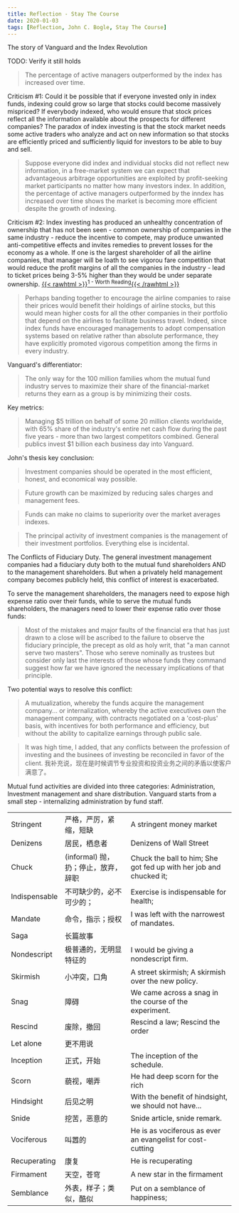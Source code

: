 ```yaml
---
title: Reflection - Stay The Course
date: 2020-01-03
tags: [Reflection, John C. Bogle, Stay The Course]
---
```


The story of Vanguard and the Index Revolution

<!--more-->

TODO: Verify it still holds

> The percentage of active managers outperformed by the index has increased over time.

Criticism #1: Could it be possible that if everyone invested only in index funds, indexing could grow so large that stocks could become massively mispriced?
If everybody indexed, who would ensure that stock prices reflect all the information available about the prospects for different companies? The paradox of index investing is that the stock market needs some active traders who analyze and act on new information so that stocks are efficiently priced and sufficiently liquid for investors to be able to buy and sell.

> Suppose everyone did index and individual stocks did not reflect new information, in a free-market system we can expect that advantageous arbitrage opportunities are exploited by profit-seeking market participants no matter how many investors index. In addition, the percentage of active managers outperformed by the inndex has increased over time shows the market is becoming more efficient despite the growth of indexing.

Criticism #2: Index investing has produced an unhealthy concentration of ownership that has not been seen - common ownership of companies in the same industry - reduce the incentive to compete, may produce unwanted anti-competitive effects and invites remedies to prevent losses for the economy as a whole. If one is the largest shareholder of all the airline companies, that manager will be loath to see vigorou fare competition that would reduce the profit margins of all the companies in the industry - lead to ticket prices being 3-5% higher than they would be under separate ownership. [{{< rawhtml >}}<sup>1 - Worth Reading</sup>{{< /rawhtml >}}](https://hbr.org/2016/10/research-index-funds-are-fueling-out-of-whack-ceo-pay-packages)

> Perhaps banding together to encourage the airline companies to raise their prices would benefit their holdings of airline stocks, but this would mean higher costs for all the other companies in their portfolio that depend on the airlines to facilitate business travel. Indeed, since index funds have encouraged managements to adopt compensation systems based on relative rather than absolute performance, they have explicitly promoted vigorous competition among the firms in every industry.

Vanguard's differentiator:
> The only way for the 100 million families whom the mutual fund industry serves to maximize their share of the financial-market returns they earn as a group is by minimizing their costs.

Key metrics:
> Managing $5 trillion on behalf of some 20 million clients worldwide, with 65% share of the industry's entire net cash flow during the past five years - more than two largest competitors combined. General publics invest $1 billion each business day into Vanguard.

John's thesis key conclusion:
> Investment companies should be operated in the most efficient, honest, and economical way possible.

> Future growth can be maximized by reducing sales charges and management fees.

> Funds can make no claims to superiority over the market averages indexes.

> The principal activity of investment companies is the management of their investment portfolios. Everything else is incidental.

The Conflicts of Fiduciary Duty. The general investment management companies had a fiduciary duty both to the mutual fund shareholders AND to the management shareholders. But when a privately held management company becomes publicly held, this conflict of interest is exacerbated.

To serve the management shareholders, the managers need to expose high expense ratio over their funds, while to serve the mutual funds shareholders, the managers need to lower their expense ratio over those funds:

> Most of the mistakes and major faults of the financial era that has just drawn to a close will be ascribed to the failure to observe the fiduciary principle, the precept as old as holy writ, that "a man cannot serve two masters". Those who sereve nominally as trustees but consider only last the interests of those whose funds they command suggest how far we have ignored the necessary implications of that principle.

Two potential ways to resolve this conflict:

> A mutualization, whereby the funds acquire the management company... or internalization, whereby the active executives own the management company, with contracts negotiated on a 'cost-plus' basis, with incentives for both performance and efficiency, but without the ability to capitalize earnings through public sale.

> It was high time, I added, that any conflicts between the profession of investing and the businees of investing be reconciled in favor of the client.
> 我补充说，现在是时候调节专业投资和投资业务之间的矛盾以使客户满意了。

Mutual fund activities are divided into three categories: Administration, Investment management and share distribution. Vanguard starts from a small step - internalizing administration by fund staff.

|      |               |                                            |
|---------------|-------------------------------------|--------------------------------------------------------------------|
| Stringent     | 严格，严厉，紧缩，短缺              | A stringent money market                                           |
| Denizens      | 居民，栖息者                        | Denizens of Wall Street                                            |
| Chuck         | (informal) 抛，扔；停止，放弃，辞职 | Chuck the ball to him; She got fed up with her job and chucked it; |
| Indispensable | 不可缺少的，必不可少的；            | Exercise is indispensable for health;                              |
| Mandate       | 命令，指示；授权                    | I was left with the narrowest of mandates.                         |
| Saga          | 长篇故事                            |                                                                    |
| Nondescript   | 极普通的，无明显特征的              | I would be giving a nondescript firm.                              |
| Skirmish      | 小冲突，口角                        | A street skirmish; A skirmish over the new policy.                 |
| Snag          | 障碍                                | We came across a snag in the course of the experiment.             |
| Rescind       | 废除，撤回                          | Rescind a law; Rescind the order                                   |
| Let alone     | 更不用说                            |                                                                    |
| Inception     | 正式，开始                          | The inception of the schedule.                                     |
| Scorn         | 藐视，嘲弄                          | He had deep scorn for the rich                                     |
| Hindsight     | 后见之明                            | With the benefit of hindsight, we should not have...               |
| Snide         | 挖苦，恶意的                        | Snide article, snide remark.                                       |
| Vociferous         | 叫嚣的                        | He is as vociferous as ever an evangelist for cost-cutting                                       |
| Recuperating         | 康复                        | He is recuperating                                       |
| Firmament         | 天空，苍穹                        | A new star in the firmament                                       |
| Semblance         | 外表，样子；类似，酷似                        | Put on a semblance of happiness;                                       |